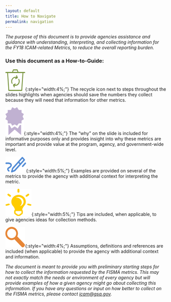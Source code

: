 ```yaml
---
layout: default
title: How to Navigate
permalink: navigation
---
```

*The purpose of this document is to provide agencies assistance and guidance with understanding, interpreting, and collecting information for the FY18 ICAM-related Metrics, to reduce the overall reporting burden.*
### Use this document as a How-to-Guide:

![Recycle logo](img/recycle.png){:style="width:4%;"} The recycle icon next to steps throughout the slides highlights when agencies should save the numbers they collect because they will need that information for other metrics.

![Ribbon logo](img/ribbon.png){:style="width:4%;"} The “why” on the slide is included for informative purposes only and provides insight into why these metrics are important and provide value at the program, agency, and government-wide level.

![Pencil logo](img/pencil.png){:style="width:5%;"}
Examples are provided on several of the metrics to provide the agency with additional context for interpreting the metric.

![Aha logo](img/aha.png){:style="width:5%;"}
Tips are included, when applicable, to give agencies ideas for collection methods.

![Focus logo](img/focus.png){:style="width:4%;"}
Assumptions, definitions and references are included (when applicable) to provide the agency with additional context and information.

<div class="usa-alert usa-alert-info">
  <div class="usa-alert-body">
    <p class="usa-alert-text"><i>The document is meant to provide you with preliminary starting steps for how to collect the information requested by the FISMA metrics. This may not exactly match the needs or environment of every agency but will provide examples of how a given agency might go about collecting this information. If you have any questions or input on how better to collect on the FISMA metrics, please contact <a href="mailto:icam@gsa.gov">icam@gsa.gov</a>.</i></p>
</div>
</div>
